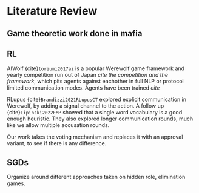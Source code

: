 # Literature Review

## Game theoretic work done in mafia

## RL

AIWolf {cite}`toriumi2017ai` is a popular Werewolf game framework and yearly competition run out of Japan *cite the competition and the framework*, which pits agents against eachother in full NLP or protocol limited communication modes. Agents have been trained *cite*


RLupus {cite}`Brandizzi2021RLupusCT` explored explicit communication in Werewolf, by adding a signal channel to the action. A follow up {cite}`Lipinski2022EMP` showed that a single word vocabulary is a good enough heuristic. They also explored longer communication rounds, much like we allow multiple accusation rounds.


Our work takes the voting mechanism and replaces it with an approval variant, to see if there is any difference. 



## SGDs

Organize around different approaches taken on hidden role, elimination games.